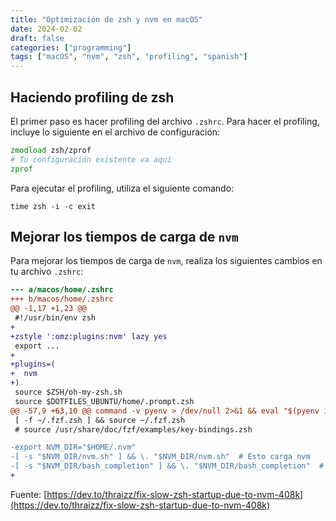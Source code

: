 ```yaml
---
title: "Optimización de zsh y nvm en macOS"
date: 2024-02-02
draft: false
categories: ["programming"]
tags: ["macOS", "nvm", "zsh", "profiling", "spanish"]
---
```


## Haciendo profiling de zsh

El primer paso es hacer profiling del archivo `.zshrc`. Para hacer el
profiling, incluye lo siguiente en el archivo de configuración:

```zsh
zmodload zsh/zprof
# Tu configuración existente va aquí
zprof
```

Para ejecutar el profiling, utiliza el siguiente comando:

```shell
time zsh -i -c exit
```

## Mejorar los tiempos de carga de `nvm`

Para mejorar los tiempos de carga de `nvm`, realiza los siguientes cambios en
tu archivo `.zshrc`:

```diff
--- a/macos/home/.zshrc
+++ b/macos/home/.zshrc
@@ -1,17 +1,23 @@
 #!/usr/bin/env zsh
+
+zstyle ':omz:plugins:nvm' lazy yes
 export ...
+
+plugins=(
+  nvm
+)
 source $ZSH/oh-my-zsh.sh
 source $DOTFILES_UBUNTU/home/.prompt.zsh
@@ -57,9 +63,10 @@ command -v pyenv > /dev/null 2>&1 && eval "$(pyenv init -)" 2> /dev/null
 [ -f ~/.fzf.zsh ] && source ~/.fzf.zsh
 # source /usr/share/doc/fzf/examples/key-bindings.zsh

-export NVM_DIR="$HOME/.nvm"
-[ -s "$NVM_DIR/nvm.sh" ] && \. "$NVM_DIR/nvm.sh"  # Esto carga nvm
-[ -s "$NVM_DIR/bash_completion" ] && \. "$NVM_DIR/bash_completion"  # Esto carga nvm bash_completion
+

```

Fuente: [https://dev.to/thraizz/fix-slow-zsh-startup-due-to-nvm-408k](https://dev.to/thraizz/fix-slow-zsh-startup-due-to-nvm-408k)
